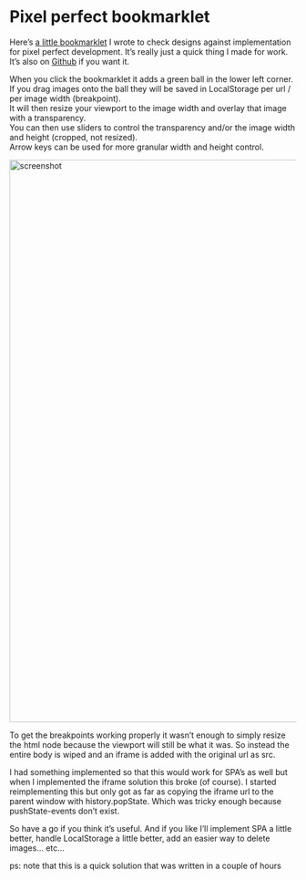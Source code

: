 <!--
  id: 3355
  date: 2017-07-12T19:40:59
  modified: 2017-07-12T19:40:59
  slug: pixel-perfect-bookmarklet
  type: post
  excerpt: <p>Here&#8217;s a little bookmarklet I wrote to check designs against implementation for pixel perfect development. It&#8217;s really just a quick thing I made for work. It&#8217;s also on Github if you want it.</p>
  categories: code, CSS, HTML, Javascript, graphic design
  tags: bookmarklet, Javascript, graphic design
  metaKeyword: pixel perfect
  metaDescription: A bookmarklet to check designs against implementation for pixel perfect development. It's really just a quick thing I made for work. It's also on Github.
  inCv: 
  inPortfolio: 
  dateFrom: 
  dateTo: 
-->

# Pixel perfect bookmarklet

<p>Here&#8217;s <a href="http://pixel-perfect-bookmarklet.ronvalstar.nl" target="_blank">a little bookmarklet</a> I wrote to check designs against implementation for pixel perfect development. It&#8217;s really just a quick thing I made for work. It&#8217;s also on <a href="https://github.com/Sjeiti/pixel-perfect-bookmarklet" target="_blank">Github</a> if you want it.<br />
<!--more--></p>
<p>When you click the bookmarklet it adds a green ball in the lower left corner. If you drag images onto the ball they will be saved in LocalStorage per url / per image width (breakpoint).<br />
It will then resize your viewport to the image width and overlay that image with a transparency.<br />
You can then use sliders to control the transparency and/or the image width and height (cropped, not resized).<br />
Arrow keys can be used for more granular width and height control.</p>
<p><img src="https://res.cloudinary.com/dn1rmdjs5/image/upload/v1566568756/rv/pp.png" alt="screenshot" width="1022" height="987" class="alignnone size-full" srcset="https://ronvalstar.nlhttps://res.cloudinary.com/dn1rmdjs5/image/upload/v1566568756/rv/pp.png 1022w, https://ronvalstar.nlhttps://res.cloudinary.com/dn1rmdjs5/image/upload/v1566568756/rv/pp-300x290.png 300w, https://ronvalstar.nlhttps://res.cloudinary.com/dn1rmdjs5/image/upload/v1566568756/rv/pp-768x742.png 768w" sizes="(max-width: 1022px) 100vw, 1022px" /></p>
<p>To get the breakpoints working properly it wasn&#8217;t enough to simply resize the html node because the viewport will still be what it was. So instead the entire body is wiped and an iframe is added with the original url as src.</p>
<p>I had something implemented so that this would work for SPA&#8217;s as well but when I implemented the iframe solution this broke (of course). I started reimplementing this but only got as far as copying the iframe url to the parent window with history.popState. Which was tricky enough because pushState-events don&#8217;t exist.</p>
<p>So have a go if you think it&#8217;s useful. And if you like I&#8217;ll implement SPA a little better, handle LocalStorage a little better, add an easier way to delete images&#8230; etc&#8230;</p>
<p>ps: note that this is a quick solution that was written in a couple of hours</p>